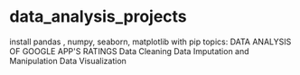 # data_analysis_projects
install pandas , numpy, seaborn, matplotlib with pip
topics:
DATA ANALYSIS OF GOOGLE APP'S RATINGS
Data Cleaning
Data Imputation and Manipulation
Data Visualization
